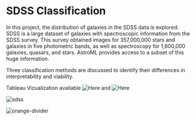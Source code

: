 # SDSS Classification

In this project, the distribution of galaxies in the SDSS data is explored. SDSS is a large dataset of galaxies with spectroscopic information from the SDSS survey. This survey obtained images for 357,000,000 stars and galaxies in five photometric bands, as well as spectroscopy for 1,600,000 galaxies, quasars, and stars. AstroML provides access to a subset of this huge information.

Three classification methods are discussed to identify their differences in interpretability and viability.

Tableau Vizualization avaliable ![Here](https://public.tableau.com/app/profile/naolkeb/viz/Astro_SDSS_Visualization/SDSSColorVisualization)
 and ![Here](https://public.tableau.com/app/profile/naolkeb/viz/Astro_SDSS_Visualization_2/DecisionBoundaryonData)

![sdss](https://i.imgur.com/0v4j4Xy.jpg)

![orange-divider](https://user-images.githubusercontent.com/7065401/92672455-187a5f80-f2ef-11ea-890c-40be9474f7b7.png)